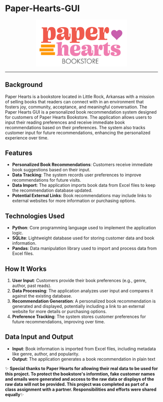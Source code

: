 # Paper-Hearts-GUI
<p align="center">
  <img src="References/paper-hearts.png" alt="Bookstore Logo" width="300"/>
</p>

---
## Background 
Paper Hearts is a bookstore located in Little Rock, Arkansas with a mission of selling books that readers can connect
with in an environment that fosters joy, community, acceptance, and meaningful conversation. The Paper Hearts GUI is a personalized book recommendation system designed for customers of Paper Hearts Bookstore. The application allows users to input their reading preferences and receive immediate book recommendations based on their preferences. The system also tracks customer input for future recommendations, enhancing the personalized experience over time.

## Features

- **Personalized Book Recommendations**: Customers receive immediate book suggestions based on their input.
- **Data Tracking**: The system records user preferences to improve recommendations for future visits.
- **Data Import**: The application imports book data from Excel files to keep the recommendation database updated.
- **Potential External Links**: Book recommendations may include links to external websites for more information or purchasing options.

## Technologies Used

- **Python**: Core programming language used to implement the application logic.
- **SQLite**: Lightweight database used for storing customer data and book information.
- **Pandas**: Data manipulation library used to import and process data from Excel files.

## How It Works

1. **User Input**: Customers provide their book preferences (e.g., genre, author, past reads).
2. **Data Processing**: The application analyzes user input and compares it against the existing database.
3. **Recommendation Generation**: A personalized book recommendation is generated and displayed, potentially including a link to an external website for more details or purchasing options.
4. **Preference Tracking**: The system stores customer preferences for future recommendations, improving over time.

## Data Input and Output

- **Input**: Book information is imported from Excel files, including metadata like genre, author, and popularity.
- **Output**: The application generates a book recommendation in plain text

✨ **Special thanks to Paper Hearts for allowing their real data to be used for this project. To protect the bookstore's informtion, fake customer names and emails were generated and access to the raw data or displays of the raw data will not be provided. This project was completed as part of a class assignment with a partner. Responsibilities  and efforts were shared equally**✨
